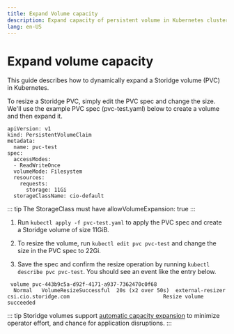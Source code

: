 ```yaml
---
title: Expand Volume capacity
description: Expand capacity of persistent volume in Kubernetes cluster
lang: en-US
---
```


# Expand volume capacity

This guide describes how to dynamically expand a Storidge volume (PVC) in Kubernetes.

To resize a Storidge PVC, simply edit the PVC spec and change the size. We'll use the example PVC spec (pvc-test.yaml) below to create a volume and then expand it.

```
apiVersion: v1
kind: PersistentVolumeClaim
metadata:
  name: pvc-test
spec:
  accessModes:
  - ReadWriteOnce
  volumeMode: Filesystem
  resources:
    requests:
      storage: 11Gi
  storageClassName: cio-default
```

::: tip
The StorageClass must have allowVolumeExpansion: true
:::

1. Run `kubectl apply -f pvc-test.yaml` to apply the PVC spec and create a Storidge volume of size 11GiB.

2. To resize the volume, run `kubectl edit pvc pvc-test` and change the size in the PVC spec to 22Gi.

3. Save the spec and confirm the resize operation by running `kubectl describe pvc pvc-test`. You should see an event like the entry below.

```
 volume pvc-443b9c5a-d92f-4171-a937-7362470c0f68
  Normal   VolumeResizeSuccessful  20s (x2 over 50s)  external-resizer csi.cio.storidge.com                              Resize volume succeeded
```

::: tip
Storidge volumes support [automatic capacity expansion](https://guide.storidge.com/getting_started/autoexpand.html) to minimize operator effort, and chance for application disruptions.
:::
